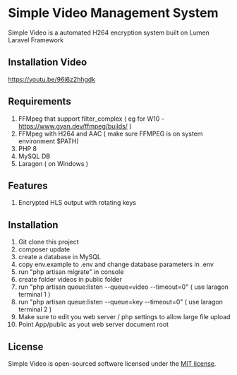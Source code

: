 # Simple Video Management System
Simple Video is a automated H264 encryption system built on Lumen Laravel Framework

## Installation Video
https://youtu.be/96i6z2hhgdk


## Requirements
1. FFMpeg that support filter_complex ( eg for W10 - https://www.gyan.dev/ffmpeg/builds/ )
2. FFMpeg with H264 and AAC ( make sure FFMPEG is on system environment $PATH)
3. PHP 8
4. MySQL DB
5. Laragon ( on Windows )

## Features
1. Encrypted HLS output with rotating keys

## Installation
1. Git clone this project
2. composer update
3. create a database in MySQL
4. copy env.example to .env and change database parameters in .env 
5. run "php artisan migrate" in console 
6. create folder videos in public folder 
9. run "php artisan queue:listen --queue=video --timeout=0"  ( use laragon terminal 1 )
10. run "php artisan queue:listen --queue=key --timeout=0" ( use laragon terminal 2 )
11. Make sure to edit you web server / php settings to allow large file upload
12. Point App/public as yout web server document root

## License
Simple Video is open-sourced software licensed under the [MIT license](https://opensource.org/licenses/MIT).
